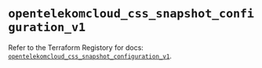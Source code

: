 # `opentelekomcloud_css_snapshot_configuration_v1`

Refer to the Terraform Registory for docs: [`opentelekomcloud_css_snapshot_configuration_v1`](https://registry.terraform.io/providers/opentelekomcloud/opentelekomcloud/1.35.11/docs/resources/css_snapshot_configuration_v1).
